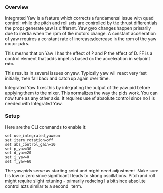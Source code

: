 ### Overview

Integrated Yaw is a feature which corrects a fundamental issue with quad control: while the pitch and roll axis are controlled by the thrust differentials the props generate yaw is different. Yaw gyro changes happen primarily due to inertia when the rpm of the motors change. A constant acceleration of yaw requires a constant rate of increase/decrease in the rpm of the yaw motor pairs.

This means that on Yaw I has the effect of P and P the effect of D. FF is a control element that adds impetus based on the acceleration in setpoint rate.

This results in several issues on yaw. Typically yaw will react very fast initially, then fall back and catch up again over time.

Integrated Yaw fixes this by integrating the output of the yaw pid before applying them to the mixer. This normalizes the way the pids work. You can now tune as any other axis. It requires use of absolute control since no I is needed with Integrated Yaw. 

### Setup

Here are the CLI commands to enable it:

```
set use_integrated_yaw=on
set iterm_rotation=off
set abs_control_gain=10
set p_yaw=30
set d_yaw=20
set i_yaw=0
set f_yaw=60
```
The yaw pids serve as starting point and might need adjustment. Make sure I is low or zero since significant I leads to strong oscillations. Pitch and roll might require slight retuning - primarily reducing I a bit since absolute control acts similar to a second I term.